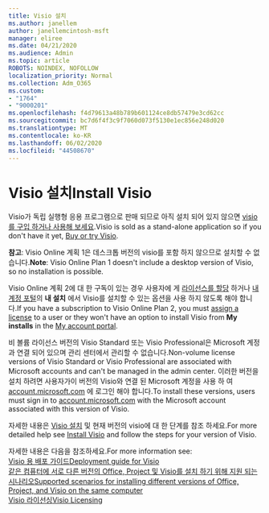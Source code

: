 ```yaml
---
title: Visio 설치
ms.author: janellem
author: janellemcintosh-msft
manager: eliree
ms.date: 04/21/2020
ms.audience: Admin
ms.topic: article
ROBOTS: NOINDEX, NOFOLLOW
localization_priority: Normal
ms.collection: Adm_O365
ms.custom:
- "1764"
- "9000201"
ms.openlocfilehash: f4d79613a48b789b601124ce8db57479e3cd62cc
ms.sourcegitcommit: bc7d6f4f3c9f7060d073f5130e1ec856e248d020
ms.translationtype: MT
ms.contentlocale: ko-KR
ms.lasthandoff: 06/02/2020
ms.locfileid: "44508670"
---
```

# <a name="install-visio"></a><span data-ttu-id="dced4-102">Visio 설치</span><span class="sxs-lookup"><span data-stu-id="dced4-102">Install Visio</span></span>

<span data-ttu-id="dced4-103">Visio가 독립 실행형 응용 프로그램으로 판매 되므로 아직 설치 되어 있지 않으면 [visio를 구입 하거나 사용해 보세요](https://products.office.com/visio).</span><span class="sxs-lookup"><span data-stu-id="dced4-103">Visio is sold as a stand-alone application so if you don't have it yet, [Buy or try Visio](https://products.office.com/visio).</span></span> 

<span data-ttu-id="dced4-104">**참고**: Visio Online 계획 1은 데스크톱 버전의 visio를 포함 하지 않으므로 설치할 수 없습니다.</span><span class="sxs-lookup"><span data-stu-id="dced4-104">**Note**: Visio Online Plan 1 doesn't include a desktop version of Visio, so no installation is possible.</span></span>

<span data-ttu-id="dced4-105">Visio Online 계획 2에 대 한 구독이 있는 경우 사용자에 게 [라이선스를 할당](https://docs.microsoft.com/microsoft-365/admin/add-users/add-users) 하거나 [내 계정 포털](https://portal.office.com/account#installs)의 **내 설치** 에서 Visio를 설치할 수 있는 옵션을 사용 하지 않도록 해야 합니다.</span><span class="sxs-lookup"><span data-stu-id="dced4-105">If you have a subscription to Visio Online Plan 2, you must [assign a license](https://docs.microsoft.com/microsoft-365/admin/add-users/add-users) to a user or they won't have an option to install Visio from **My installs** in the [My account portal](https://portal.office.com/account#installs).</span></span> 

<span data-ttu-id="dced4-106">비 볼륨 라이선스 버전의 Visio Standard 또는 Visio Professional은 Microsoft 계정과 연결 되어 있으며 관리 센터에서 관리할 수 없습니다.</span><span class="sxs-lookup"><span data-stu-id="dced4-106">Non-volume license versions of Visio Standard or Visio Professional are associated with Microsoft accounts and can't be managed in the admin center.</span></span> <span data-ttu-id="dced4-107">이러한 버전을 설치 하려면 사용자가이 버전의 Visio와 연결 된 Microsoft 계정을 사용 하 여 [account.microsoft.com](https://account.microsoft.com) 에 로그인 해야 합니다.</span><span class="sxs-lookup"><span data-stu-id="dced4-107">To install these versions, users must sign in to [account.microsoft.com](https://account.microsoft.com) with the Microsoft account associated with this version of Visio.</span></span>

<span data-ttu-id="dced4-108">자세한 내용은 [Visio 설치](https://support.office.com/article/f98f21e3-aa02-4827-9167-ddab5b025710?wt.mc_id=OfficeAdm_ClientDIA_Alchemy1764) 및 현재 버전의 visio에 대 한 단계를 참조 하세요.</span><span class="sxs-lookup"><span data-stu-id="dced4-108">For more detailed help see [Install Visio](https://support.office.com/article/f98f21e3-aa02-4827-9167-ddab5b025710?wt.mc_id=OfficeAdm_ClientDIA_Alchemy1764) and follow the steps for your version of Visio.</span></span>

<span data-ttu-id="dced4-109">자세한 내용은 다음을 참조하세요.</span><span class="sxs-lookup"><span data-stu-id="dced4-109">For more information see:</span></span><br>
[<span data-ttu-id="dced4-110">Visio 용 배포 가이드</span><span class="sxs-lookup"><span data-stu-id="dced4-110">Deployment guide for Visio</span></span>](https://docs.microsoft.com/deployoffice/deployment-guide-for-visio)<br>
[<span data-ttu-id="dced4-111">같은 컴퓨터에 서로 다른 버전의 Office, Project 및 Visio를 설치 하기 위해 지원 되는 시나리오</span><span class="sxs-lookup"><span data-stu-id="dced4-111">Supported scenarios for installing different versions of Office, Project, and Visio on the same computer</span></span>](https://docs.microsoft.com/deployoffice/install-different-office-visio-and-project-versions-on-the-same-computer)<br>
[<span data-ttu-id="dced4-112">Visio 라이선싱</span><span class="sxs-lookup"><span data-stu-id="dced4-112">Visio Licensing</span></span>](https://products.office.com/visio/microsoft-visio-volume-licensing-visio-for-multiple-users)